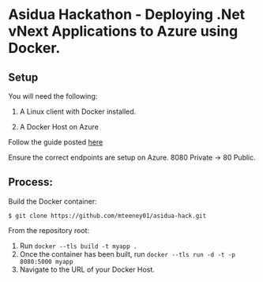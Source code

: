 # Asidua Hackathon - Deploying .Net vNext Applications to Azure using Docker. 

## Setup

You will need the following: 

1) A Linux client with Docker installed. 

2) A Docker Host on Azure 

Follow the guide posted [here](https://msopentech.com/blog/2014/09/11/docker_host_in_azure/)

Ensure the correct endpoints are setup on Azure. 8080 Private -> 80 Public. 

## Process: 

Build the Docker container:

```
$ git clone https://github.com/mteeney01/asidua-hack.git
```

From the repository root: 

1. Run `docker --tls build -t myapp .` 
2. Once the container has been built, run `docker --tls run -d -t -p 8080:5000 myapp`
3. Navigate to the URL of your Docker Host. 
